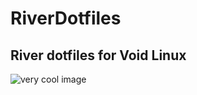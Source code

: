 # RiverDotfiles
## River dotfiles for Void Linux

![very cool image](https://www.dropbox.com/scl/fi/j3mr1f7fw2zbtkooi0jrr/1734388607_grim.png?rlkey=tqzweualshk6bwd7s4d300xiu&st=8dcybaf4&dl=0)

